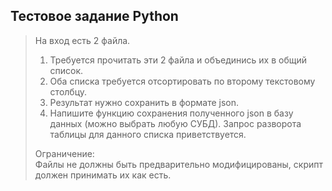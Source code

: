 ## Тестовое задание Python
> На вход есть 2 файла.
> 1. Требуется прочитать эти 2 файла и объединись их в общий список.  
> 2. Оба списка требуется отсортировать по второму текстовому столбцу.  
> 3. Результат нужно сохранить в формате json.  
> 4. Напишите функцию сохранения полученного json в базу данных (можно выбрать любую СУБД). Запрос разворота таблицы для данного списка приветствуется.  
> 
> Ограничение:  
> Файлы не должны быть предварительно модифицированы, скрипт должен принимать их как есть.  
